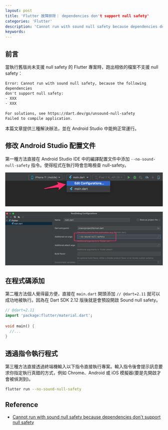 ```yaml
---
layout: post
title: 'Flutter 故障排除： dependencies don't support null safety'
categories: 'Flutter'
description: 'Cannot run with sound null safety because dependencies don't support null safety'
keywords: 
---
```


## 前言
當執行舊版尚未支援 null safety 的 Flutter 專案時，跑出相依的檔案不支援 null safety：

```
Error: Cannot run with sound null safety, because the following dependencies
don't support null safety:
- XXX
- XXX

For solutions, see https://dart.dev/go/unsound-null-safety
Failed to compile application.
```

本篇文章提供三種解決辦法，並在 Android Studio 中能夠正常運行。

## 修改 Android Studio 配置文件
第一種方法直接在 Android Studio IDE 中的編譯配置文件中添加 `--no-sound-null-safety` 指令。使得程式在執行時會忽略檢查 null-safety。

![](/images/posts/Flutter/2022/img1110924-1.png)

![](/images/posts/Flutter/2022/img1110924-2.png)

## 在程式碼添加
第二種方法個人覺得最方便，直接在 `main.dart` 開頭添加 `// @dart=2.11` 就可以成功地被執行。因為在 Dart SDK 2.12 版後就是會預設開啟 Sound null safety。

```dart
// @dart=2.11
import 'package:flutter/material.dart';

void main() {
  //...
}
```

## 透過指令執行程式
第三種方法直接透過終端機輸入以下指令直接執行專案。輸入指令後會提示訊息要求你指定執行真錯的方式，例如 Chrome、Android 或 iOS 模擬器(要是先開啟才會被偵測到)。

```sh
flutter run --no-sound-null-safety
```

## Reference
- [Cannot run with sound null safety because dependencies don't support null safety](https://stackoverflow.com/questions/64917744/cannot-run-with-sound-null-safety-because-dependencies-dont-support-null-safety)